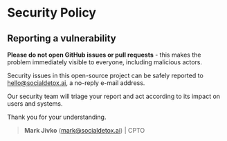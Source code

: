 # Security Policy

## Reporting a vulnerability

**Please do not open GitHub issues or pull requests** - this makes the problem immediately visible to everyone, including malicious actors.

Security issues in this open-source project can be safely reported to <hello@socialdetox.ai>, a no-reply e-mail address.

Our security team will triage your report and act according to its impact on users and systems.

Thank you for your understanding.

> **Mark Jivko** (<mark@socialdetox.ai>) | CPTO
